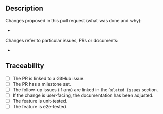 ## Description

Changes proposed in this pull request (what was done and why):

- 

Changes refer to particular issues, PRs or documents:

- 

## Traceability
- [ ] The PR is linked to a GitHub issue.
- [ ] The PR has a milestone set.
- [ ] The follow-up issues (if any) are linked in the `Related Issues` section.
- [ ] If the change is user-facing, the documentation has been adjusted.
- [ ] The feature is unit-tested.
- [ ] The feature is e2e-tested.

<!--  
Thank you for your contribution!

Before submitting your pull request, adhere to contributing guidelines, templates, the recommended Git workflow, and related documentation, see also https://github.com/kyma-project/community/blob/main/docs/contributing/02-contributing.md
 -->
